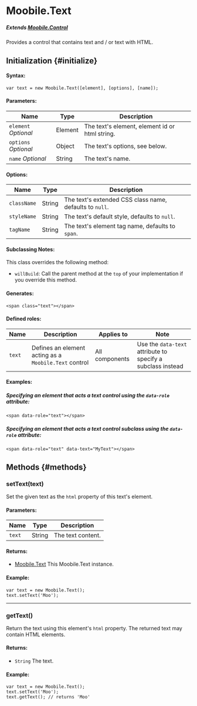 Moobile.Text
================================================================================

##### Extends [Moobile.Control](../Control/Control.md)

Provides a control that contains text and / or text with HTML.

Initialization {#initialize}
--------------------------------------------------------------------------------

#### Syntax:

	var text = new Moobile.Text([element], [options], [name]);

#### Parameters:

Name                 | Type    | Description
-------------------- | ------- | -----------
`element` *Optional* | Element | The text's element, element id or html string.
`options` *Optional* | Object  | The text's options, see below.
`name`    *Optional* | String  | The text's name.

#### Options:

Name        | Type   | Description
----------- | ------ | -----------
`className` | String | The text's extended CSS class name, defaults to `null`.
`styleName` | String | The text's default style, defaults to `null`.
`tagName`   | String | The text's element tag name, defaults to `span`.

#### Subclassing Notes:

This class overrides the following method:

- `willBuild`: Call the parent method at the `top` of your implementation if you override this method.

#### Generates:

	<span class="text"></span>

#### Defined roles:

Name   | Description                                           | Applies to     | Note
------ | ----------------------------------------------------- | -------------- | -----------------------------------------------------------
`text` | Defines an element acting as a `Moobile.Text` control | All components | Use the `data-text` attribute to specify a subclass instead

#### Examples:

##### Specifying an element that acts a text control using the `data-role` attribute:

	<span data-role="text"></span>

##### Specifying an element that acts a text control subclass using the `data-role` attribute:

	<span data-role="text" data-text="MyText"></span>

Methods {#methods}
--------------------------------------------------------------------------------

### setText(text)

Set the given text as the `html` property of this text's element.

#### Parameters:

Name   | Type   | Description
------ | ------ | -----------
`text` | String | The text content.

#### Returns:

- [Moobile.Text](../Control/Text.md) This Moobile.Text instance.

#### Example:

	var text = new Moobile.Text();
	text.setText('Moo');

-----

### getText()

Return the text using this element's `html` property. The returned text may contain HTML elements.

#### Returns:

- `String` The text.

#### Example:

	var text = new Moobile.Text();
	text.setText('Moo');
	text.getText(); // returns 'Moo'

